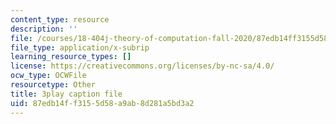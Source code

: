 ```yaml
---
content_type: resource
description: ''
file: /courses/18-404j-theory-of-computation-fall-2020/87edb14ff3155d58a9ab8d281a5bd3a2_oNsscmUwjMU.vtt
file_type: application/x-subrip
learning_resource_types: []
license: https://creativecommons.org/licenses/by-nc-sa/4.0/
ocw_type: OCWFile
resourcetype: Other
title: 3play caption file
uid: 87edb14f-f315-5d58-a9ab-8d281a5bd3a2
---
```

